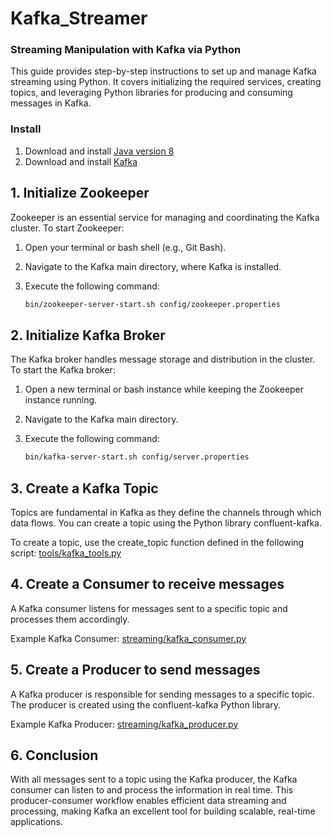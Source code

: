 # Kafka_Streamer
### Streaming Manipulation with Kafka via Python

This guide provides step-by-step instructions to set up and manage Kafka streaming using Python. It covers initializing the required services, creating topics, and leveraging Python libraries for producing and consuming messages in Kafka.


### Install 
1. Download and install [Java version 8](https://www.java.com/pt-BR/download/ie_manual.jsp?locale=pt_BR)
2. Download and install [Kafka](https://kafka.apache.org/downloads) 


## 1. Initialize Zookeeper
Zookeeper is an essential service for managing and coordinating the Kafka cluster. To start Zookeeper:

1. Open your terminal or bash shell (e.g., Git Bash).
2. Navigate to the Kafka main directory, where Kafka is installed.
3. Execute the following command:

   ```bash
   bin/zookeeper-server-start.sh config/zookeeper.properties
   ```

## 2. Initialize Kafka Broker
The Kafka broker handles message storage and distribution in the cluster. To start the Kafka broker:

1. Open a new terminal or bash instance while keeping the Zookeeper instance running.
2. Navigate to the Kafka main directory.
3. Execute the following command:

   ```bash
   bin/kafka-server-start.sh config/server.properties
   ```

## 3. Create a Kafka Topic
Topics are fundamental in Kafka as they define the channels through which data flows. You can create a topic using the Python library confluent-kafka.

To create a topic, use the create_topic function defined in the following script:
[tools/kafka_tools.py](tools/kafka_tools.py)

## 4. Create a Consumer to receive messages
A Kafka consumer listens for messages sent to a specific topic and processes them accordingly.

Example Kafka Consumer:
[streaming/kafka_consumer.py](streaming/kafka_consumer.py)

## 5. Create a Producer to send messages
A Kafka producer is responsible for sending messages to a specific topic. The producer is created using the confluent-kafka Python library.

Example Kafka Producer:
[streaming/kafka_producer.py](streaming/kafka_producer.py)

## 6. Conclusion
With all messages sent to a topic using the Kafka producer, the Kafka consumer can listen to and process the information in real time. This producer-consumer workflow enables efficient data streaming and processing, making Kafka an excellent tool for building scalable, real-time applications.